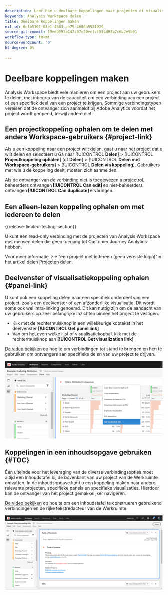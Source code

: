 ```yaml
---
description: Leer hoe u deelbare koppelingen naar projecten of visualisaties maakt
keywords: Analysis Workspace delen
title: Deelbare koppelingen maken
exl-id: 6cfb5161-08e1-4583-ae79-4600b5531929
source-git-commit: 19ed9553a147c87e20ecfcf536d03b7c6b2e9b91
workflow-type: tm+mt
source-wordcount: '0'
ht-degree: 0%

---
```


# Deelbare koppelingen maken

Analysis Workspace biedt vele manieren om een project aan uw gebruikers te delen, met inbegrip van de capaciteit om een verbinding aan een project of een specifiek deel van een project te krijgen. Sommige verbindingstypen vereisen dat de ontvanger zich aanmeldt bij Adobe Analytics voordat het project wordt geopend, terwijl andere niet.

## Een projectkoppeling ophalen om te delen met andere Workspace-gebruikers {#project-link}

Als u een koppeling naar een project wilt delen, gaat u naar het project dat u wilt delen en selecteert u Ga naar [!UICONTROL **Delen**] > [!UICONTROL **Projectkoppeling ophalen**] (of **Delen**] > [!UICONTROL **Delen met Workspace-gebruikers**] > [!UICONTROL **Delen via koppeling**). Gebruikers met wie u de koppeling deelt, moeten zich aanmelden.

Als de ontvanger van de verbinding niet is toegewezen a [projectrol](https://experienceleague.adobe.com/docs/analytics/analyze/analysis-workspace/curate-share/share-projects.html), beheerders ontvangen **[!UICONTROL Can edit]** en niet-beheerders ontvangen **[!UICONTROL Can duplicate]** ervaringen.

## Een alleen-lezen koppeling ophalen om met iedereen te delen

{{release-limited-testing-section}}

U kunt een read-only verbinding met de projecten van Analysis Workspace met mensen delen die geen toegang tot Customer Journey Analytics hebben.

Voor meer informatie, zie &quot;een project met iedereen (geen vereiste login)&quot;in het artikel delen [Projecten delen](/help/analysis-workspace/curate-share/share-projects.md).

## Deelvenster of visualisatiekoppeling ophalen {#panel-link}

U kunt ook een koppeling delen naar een specifiek onderdeel van een project, zoals een deelvenster of een afzonderlijke visualisatie. Dit wordt soms ook wel intra-linking genoemd. Dit kan nuttig zijn om de aandacht van uw gebruikers op zeer belangrijke inzichten binnen het project te vestigen.

* Klik met de rechtermuisknop in een willekeurige koptekst in het deelvenster **[!UICONTROL Get panel link]**
* Van om het even welke lijst of visualisatiekopbal, klik met de rechtermuisknop aan **[!UICONTROL Get visualization link]**

[De video bekijken](https://experienceleague.adobe.com/docs/analytics-learn/tutorials/analysis-workspace/visualizations/intra-linking-in-analysis-workspace.html) op hoe te om verbindingen tot stand te brengen en hen te gebruiken om ontvangers aan specifieke delen van uw project te drijven.

![](assets/get-viz-link.png)

## Koppelingen in een inhoudsopgave gebruiken {#TOC}

Één uiteinde voor het leveraging van de diverse verbindingsopties moet altijd een inhoudstafel bij de bovenkant van uw project van de Werkruimte omvatten. In de inhoudsopgave kunt u een koppeling maken naar andere relevante projecten, specifieke panels en specifieke visualisaties. Hierdoor kan de ontvanger van het project gemakkelijker navigeren.

[De video bekijken](https://experienceleague.adobe.com/docs/analytics-learn/tutorials/analysis-workspace/navigating-workspace-projects/create-a-toc-in-analysis-workspace.html) op hoe te om een inhoudstafel te construeren gebruikend verbindingen en de rijke tekstredacteur van de Werkruimte.

![](assets/toc.png)
